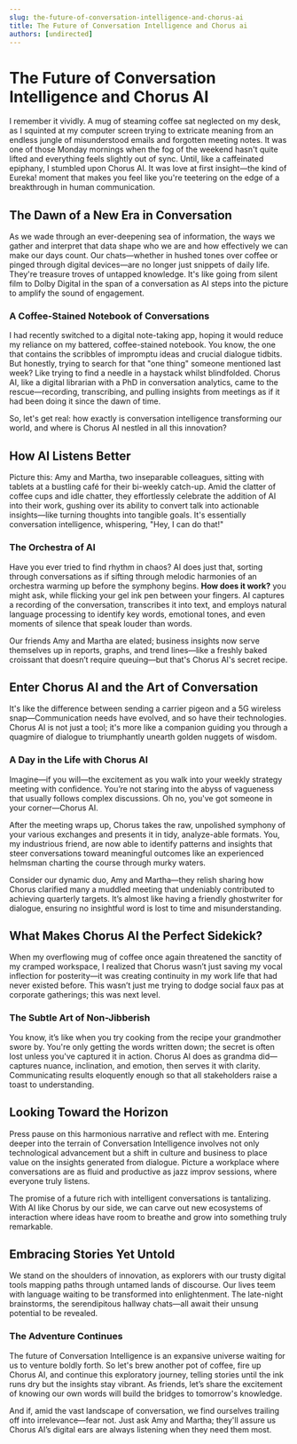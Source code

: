```yaml
---
slug: the-future-of-conversation-intelligence-and-chorus-ai
title: The Future of Conversation Intelligence and Chorus ai
authors: [undirected]
---
```



# The Future of Conversation Intelligence and Chorus AI

I remember it vividly. A mug of steaming coffee sat neglected on my desk, as I squinted at my computer screen trying to extricate meaning from an endless jungle of misunderstood emails and forgotten meeting notes. It was one of those Monday mornings when the fog of the weekend hasn't quite lifted and everything feels slightly out of sync. Until, like a caffeinated epiphany, I stumbled upon Chorus AI. It was love at first insight—the kind of Eureka! moment that makes you feel like you're teetering on the edge of a breakthrough in human communication.

## The Dawn of a New Era in Conversation

As we wade through an ever-deepening sea of information, the ways we gather and interpret that data shape who we are and how effectively we can make our days count. Our chats—whether in hushed tones over coffee or pinged through digital devices—are no longer just snippets of daily life. They're treasure troves of untapped knowledge. It's like going from silent film to Dolby Digital in the span of a conversation as AI steps into the picture to amplify the sound of engagement.

### A Coffee-Stained Notebook of Conversations

I had recently switched to a digital note-taking app, hoping it would reduce my reliance on my battered, coffee-stained notebook. You know, the one that contains the scribbles of impromptu ideas and crucial dialogue tidbits. But honestly, trying to search for that "one thing" someone mentioned last week? Like trying to find a needle in a haystack whilst blindfolded. Chorus AI, like a digital librarian with a PhD in conversation analytics, came to the rescue—recording, transcribing, and pulling insights from meetings as if it had been doing it since the dawn of time.

So, let's get real: how exactly is conversation intelligence transforming our world, and where is Chorus AI nestled in all this innovation?

## How AI Listens Better

Picture this: Amy and Martha, two inseparable colleagues, sitting with tablets at a bustling café for their bi-weekly catch-up. Amid the clatter of coffee cups and idle chatter, they effortlessly celebrate the addition of AI into their work, gushing over its ability to convert talk into actionable insights—like turning thoughts into tangible goals. It's essentially conversation intelligence, whispering, "Hey, I can do that!"

### The Orchestra of AI

Have you ever tried to find rhythm in chaos? AI does just that, sorting through conversations as if sifting through melodic harmonies of an orchestra warming up before the symphony begins. **How does it work?** you might ask, while flicking your gel ink pen between your fingers. AI captures a recording of the conversation, transcribes it into text, and employs natural language processing to identify key words, emotional tones, and even moments of silence that speak louder than words.

Our friends Amy and Martha are elated; business insights now serve themselves up in reports, graphs, and trend lines—like a freshly baked croissant that doesn’t require queuing—but that's Chorus AI's secret recipe.

## Enter Chorus AI and the Art of Conversation

It's like the difference between sending a carrier pigeon and a 5G wireless snap—Communication needs have evolved, and so have their technologies. Chorus AI is not just a tool; it's more like a companion guiding you through a quagmire of dialogue to triumphantly unearth golden nuggets of wisdom.

### A Day in the Life with Chorus AI

Imagine—if you will—the excitement as you walk into your weekly strategy meeting with confidence. You’re not staring into the abyss of vagueness that usually follows complex discussions. Oh no, you've got someone in your corner—Chorus AI. 

After the meeting wraps up, Chorus takes the raw, unpolished symphony of your various exchanges and presents it in tidy, analyze-able formats. You, my industrious friend, are now able to identify patterns and insights that steer conversations toward meaningful outcomes like an experienced helmsman charting the course through murky waters.

Consider our dynamic duo, Amy and Martha—they relish sharing how Chorus clarified many a muddled meeting that undeniably contributed to achieving quarterly targets. It’s almost like having a friendly ghostwriter for dialogue, ensuring no insightful word is lost to time and misunderstanding.

## What Makes Chorus AI the Perfect Sidekick?

When my overflowing mug of coffee once again threatened the sanctity of my cramped workspace, I realized that Chorus wasn’t just saving my vocal inflection for posterity—it was creating continuity in my work life that had never existed before. This wasn’t just me trying to dodge social faux pas at corporate gatherings; this was next level.

### The Subtle Art of Non-Jibberish

You know, it’s like when you try cooking from the recipe your grandmother swore by. You're only getting the words written down; the secret is often lost unless you've captured it in action. Chorus AI does as grandma did—captures nuance, inclination, and emotion, then serves it with clarity. Communicating results eloquently enough so that all stakeholders raise a toast to understanding.

## Looking Toward the Horizon

Press pause on this harmonious narrative and reflect with me. Entering deeper into the terrain of Conversation Intelligence involves not only technological advancement but a shift in culture and business to place value on the insights generated from dialogue. Picture a workplace where conversations are as fluid and productive as jazz improv sessions, where everyone truly listens.

The promise of a future rich with intelligent conversations is tantalizing. With AI like Chorus by our side, we can carve out new ecosystems of interaction where ideas have room to breathe and grow into something truly remarkable.

## Embracing Stories Yet Untold

We stand on the shoulders of innovation, as explorers with our trusty digital tools mapping paths through untamed lands of discourse. Our lives teem with language waiting to be transformed into enlightenment. The late-night brainstorms, the serendipitous hallway chats—all await their unsung potential to be revealed.

### The Adventure Continues

The future of Conversation Intelligence is an expansive universe waiting for us to venture boldly forth. So let's brew another pot of coffee, fire up Chorus AI, and continue this exploratory journey, telling stories until the ink runs dry but the insights stay vibrant. As friends, let’s share the excitement of knowing our own words will build the bridges to tomorrow's knowledge.

And if, amid the vast landscape of conversation, we find ourselves trailing off into irrelevance—fear not. Just ask Amy and Martha; they'll assure us Chorus AI’s digital ears are always listening when they need them most.